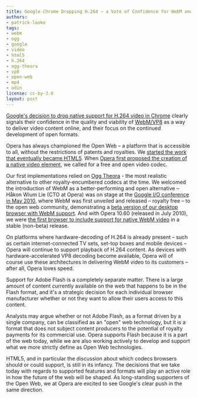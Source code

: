 ```yaml
---
title: Google Chrome Dropping H.264 — a Vote of Confidence for WebM and Open Web Technologies
authors:
- patrick-lauke
tags:
- webm
- ogg
- google
- video
- html5
- h.264
- ogg-theora
- vp8
- open-web
- mp4
- odin
license: cc-by-3.0
layout: post
---
```


<p><a href="http://blog.chromium.org/2011/01/html-video-codec-support-in-chrome.html">Google&#39;s decision to drop native support for H.264 video in Chrome</a> clearly signals their confidence in the quality and viability of <a href="http://webmproject.org">WebM/VP8</a> as a way to deliver video content online, and their focus on the continued development of open formats.</p>
<p>Opera has always championed the Open Web – a platform that is accessible to all, without the restrictions of patents and royalties. We <a href="http://dev.w3.org/html5/spec/introduction.html#history-1">started the work that eventually became HTML5</a>. When <a href="http://people.opera.com/howcome/2007/video/">Opera first proposed the creation of a native video element</a>, we called for a free and open video codec.</p>
<p>Our first implementations relied on <a href="http://www.theora.org/">Ogg Theora</a> - the most realistic alternative to other royalty-encumbered codecs at the time. We welcomed the introduction of WebM as a better-performing and open alternative – Håkon Wium Lie (CTO at Opera) was on stage at the <a href="http://www.google.com/events/io/2010">Google I/O conference in May 2010</a>, where WebM was first unveiled and released – royalty free – to the open web community, demonstrating a <a href="http://labs.opera.com/news/2010/05/19/">beta version of our desktop browser with WebM support</a>. And with Opera 10.60 (released in July 2010), we were <a href="http://dev.opera.com/articles/view/opera-supports-webm-video/">the first browser to include support for native WebM video</a> in a stable (non-beta) release.</p>
<p>On platforms where hardware-decoding of H.264 is already present – such as certain internet-connected TV sets, set-top boxes and mobile devices – Opera will continue to support playback of H.264 content. As devices with hardware-accelerated VP8 decoding become available, Opera will of course use these architectures in delivering WebM video to its customers – after all, Opera loves speed.</p>
<p>Support for Adobe Flash is a completely separate matter. There is a large amount of content currently available on the web that happens to be in the Flash format, and it&#39;s a strategic decision for each individual browser manufacturer whether or not they want to allow their users access to this content.</p>
<p>Analysts may argue whether or not Adobe Flash, as a format driven by a single company, can be classified as an &quot;open&quot; web technology, but it is a format that does not subject content producers to the potential of royalty payments for its commercial use. Opera supports Flash because it is a part of the web today, while we are also working actively to develop and support what we more strictly define as Open Web technologies.</p>
<p>HTML5, and in particular the discussion about which codecs browsers should or could support, is still in its infancy. The decisions that we take today with regards to supported features and formats will play an active role in how the future of the web will be shaped. As long-standing supporters of the Open Web, we at Opera are excited to see Google&#39;s clear push in the same direction.</p>
